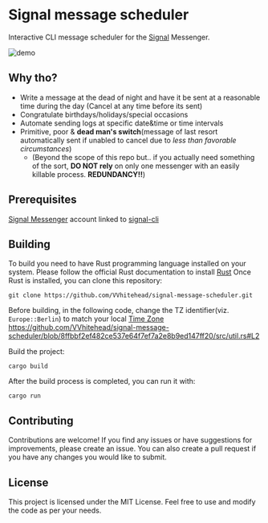 # Signal message scheduler
Interactive CLI message scheduler for the [Signal](https://signal.org/) Messenger.

![demo](https://github.com/VVhitehead/signal-message-scheduler/assets/15060088/02337a0b-7bde-4d25-8499-9d4205ee05a1)

## Why tho?
- Write a message at the dead of night and have it be sent at a reasonable time during the day (Cancel at any time before its sent)
- Congratulate birthdays/holidays/special occasions 
- Automate sending logs at specific date&time or time intervals
- Primitive, poor & **dead man's switch**(message of last resort automatically sent if unabled to cancel due to _less than favorable circumstances_) 
    * (Beyond the scope of this repo but.. if you actually need something of the sort, **DO NOT rely** on only one messenger with an easily killable process. **REDUNDANCY!!**)

## Prerequisites 
[Signal Messenger](https://signal.org/) account linked to [signal-cli](https://github.com/AsamK/signal-cli/wiki/Quickstart)

## Building
To build you need to have Rust programming language installed on your system. Please follow the official Rust documentation to install [Rust](https://www.rust-lang.org/tools/install)
Once Rust is installed, you can clone this repository:
```
git clone https://github.com/VVhitehead/signal-message-scheduler.git
```

Before building, in the following code, change the TZ identifier(viz. `Europe::Berlin`) to match your local [Time Zone](https://en.wikipedia.org/wiki/List_of_tz_database_time_zones)
https://github.com/VVhitehead/signal-message-scheduler/blob/8ffbbf2ef482ce537e64f7ef7a2e8b9ed147ff20/src/util.rs#L2

Build the project:
```
cargo build
```

After the build process is completed, you can run it with:
```
cargo run
```

## Contributing
Contributions are welcome! If you find any issues or have suggestions for improvements, please create an issue.
You can also create a pull request if you have any changes you would like to submit.

## License
This project is licensed under the MIT License. Feel free to use and modify the code as per your needs.

